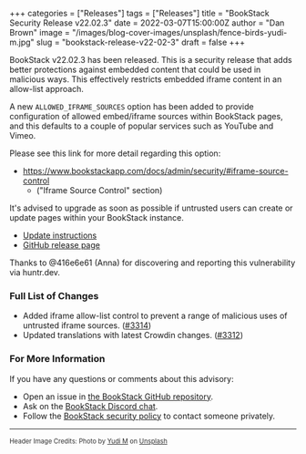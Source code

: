 +++
categories = ["Releases"]
tags = ["Releases"]
title = "BookStack Security Release v22.02.3"
date = 2022-03-07T15:00:00Z
author = "Dan Brown"
image = "/images/blog-cover-images/unsplash/fence-birds-yudi-m.jpg"
slug = "bookstack-release-v22-02-3"
draft = false
+++

BookStack v22.02.3 has been released.
This is a security release that adds better protections against embedded content
that could be used in malicious ways. This effectively restricts embedded iframe
content in an allow-list approach. 

A new `ALLOWED_IFRAME_SOURCES` option has been added to provide configuration of 
allowed embed/iframe sources within BookStack pages, and this defaults to a couple
of popular services such as YouTube and Vimeo.

Please see this link for more detail regarding this option:
- https://www.bookstackapp.com/docs/admin/security/#iframe-source-control
  - ("Iframe Source Control" section)

It's advised to upgrade as soon as possible if untrusted users can create or update 
pages within your BookStack instance.

* [Update instructions](https://www.bookstackapp.com/docs/admin/updates)
* [GitHub release page](https://github.com/BookStackApp/BookStack/releases/tag/v22.02.3)

Thanks to @416e6e61 (Anna) for discovering and reporting this vulnerability via huntr.dev.

### Full List of Changes

* Added iframe allow-list control to prevent a range of malicious uses of untrusted iframe sources. ([#3314](https://github.com/BookStackApp/BookStack/issues/3314))
* Updated translations with latest Crowdin changes. ([#3312](https://github.com/BookStackApp/BookStack/pull/3312))


### For More Information

If you have any questions or comments about this advisory:
* Open an issue in [the BookStack GitHub repository](https://github.com/BookStackApp/BookStack/issues).
* Ask on the [BookStack Discord chat](https://discord.gg/ztkBqR2).
* Follow the [BookStack security policy](https://github.com/BookStackApp/BookStack/blob/development/.github/SECURITY.md) to contact someone privately.

----

<span style="font-size: 0.8em;opacity:0.9;">Header Image Credits: <span>Photo by <a href="https://unsplash.com/@yudi_m?utm_source=unsplash&utm_medium=referral&utm_content=creditCopyText">Yudi M</a> on <a href="https://unsplash.com/s/photos/fence?utm_source=unsplash&utm_medium=referral&utm_content=creditCopyText">Unsplash</a></span></span>
